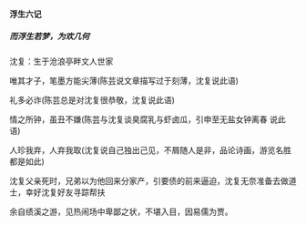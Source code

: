 #### 浮生六记

##### 而浮生若梦，为欢几何

沈复：生于沧浪亭畔文人世家

唯其才子，笔墨方能尖薄(陈芸说文章描写过于刻薄，沈复说此语)

礼多必诈(陈芸总是对沈复很恭敬，沈复说此语)

情之所钟，虽丑不嫌(陈芸与沈复谈臭腐乳与虾卤瓜，引申至无盐女钟离春 说此语)

人珍我弃，人弃我取(沈复说自己独出己见，不屑随人是非，品论诗画，游览名胜都是如此)

沈复父亲死时，兄弟以为他回来分家产，引要债的前来逼迫，沈复无奈准备去做道士，幸好沈复好友寻踪帮扶

余自绩溪之游，见热闹场中卑鄙之状，不堪入目，因易儒为贾。